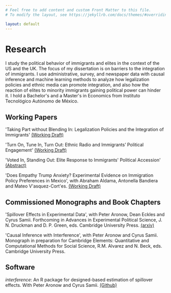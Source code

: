 ```yaml
---
# Feel free to add content and custom Front Matter to this file.
# To modify the layout, see https://jekyllrb.com/docs/themes/#overriding-theme-defaults

layout: default
---
```

# Research
I study the political behavior of immigrants and elites in the context of the US and the UK. The focus of my dissertation is on barriers to the integration of immigrants. I use administrative, survey, and newspaper data with causal inference and machine learning methods to analyze how legalization policies and ethnic media can promote integration, and also how the reaction of elites to minority immigrants gaining political power can hinder it. I hold a Bachelor's and a Master's in Economics from Instituto Tecnológico Autónomo de México.

## Working Papers
'Taking Part without Blending In: Legalization Policies and the Integration of Immigrants'
<a href="https://drive.google.com/file/d/15U7CeHwPcSk8xpKCJmfaBbWdC8FWSEap/view?usp=sharing" rel="nofollow">(Working Draft)</a>

'Turn On, Tune In, Turn Out: Ethnic Radio and Immigrants’ Political Engagement'
<a href="https://drive.google.com/file/d/1FLr78s8-zEwVXP6mD_FX7aVlf2E09U06/view?usp=sharing"  rel="nofollow">(Working Draft)</a>

'Voted In, Standing Out: Elite Response to Immigrants' Political Accession'
<a href="https://drive.google.com/file/d/17pFAG8-O-bPpfmcJSc9OJMhi8xOuBtCC/view?usp=sharing" rel="nofollow">(Abstract)</a>

'Does Empathy Trump Anxiety? Experimental Evidence on Immigration Policy Preferences in Mexico', with Abraham Aldama, Antonella Bandiera and Mateo V\'asquez-Cort\'es.
<a href="https://drive.google.com/file/d/1E7a97j2035ypBHv1ib_tPIUJpbGIE45Z/view?usp=sharing" rel="nofollow">(Working Draft)</a>



## Commissioned Monographs and Book Chapters
'Spillover Effects in Experimental Data', with Peter Aronow, Dean Eckles and Cyrus Samii. Forthcoming in Advances in Experimental Political Science, J. N. Druckman and D. P. Green, eds. Cambridge University Press.
<a href="https://arxiv.org/abs/2001.05444" rel="nofollow">(arxiv)</a>

'Causal Inference with Interference', with Peter Aronow and Cyrus Samii. Monograph in preparation for Cambridge Elements: Quantitative and Computational Methods for Social Science, R.M. Alvarez and N. Beck, eds. Cambridge University Press.

## Software
*interference*: An R package for designed-based estimation of spillover effects. With Peter Aronow and Cyrus Samii.
<a href="https://github.com/szonszein/interference" rel="nofollow">(Github)</a>
